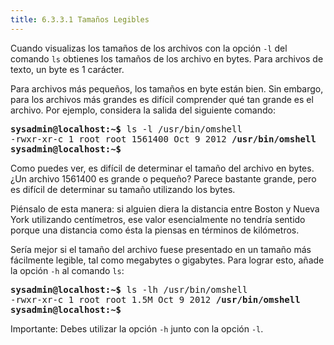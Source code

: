 ```yaml
---
title: 6.3.3.1 Tamaños Legibles
---
```


Cuando visualizas los tamaños de los archivos con la opción `-l` del comando `ls` obtienes los tamaños de los archivo en bytes. Para archivos de texto, un byte es 1 carácter.

Para archivos más pequeños, los tamaños en byte están bien. Sin embargo, para los archivos más grandes es difícil comprender qué tan grande es el archivo. Por ejemplo, considera la salida del siguiente comando:

<pre class="content_terminal"><strong><span class="ansi-green">sysadmin@localhost</span>:<span class="ansi-blue">~</span>$</strong> ls -l /usr/bin/omshell                             
-rwxr-xr-c 1 root root 1561400 Oct 9 2012 <strong><span class="ansi-green">/usr/bin/omshell</span></strong>          
<strong><span class="ansi-green">sysadmin@localhost</span>:<span class="ansi-blue">~</span>$</strong></pre>

Como puedes ver, es difícil de determinar el tamaño del archivo en bytes. ¿Un archivo 1561400 es grande o pequeño? Parece bastante grande, pero es difícil de determinar su tamaño utilizando los bytes.

Piénsalo de esta manera: si alguien diera la distancia entre Boston y Nueva York utilizando centímetros, ese valor esencialmente no tendría sentido porque una distancia como ésta la piensas en términos de kilómetros.

Sería mejor si el tamaño del archivo fuese presentado en un tamaño más fácilmente legible, tal como megabytes o gigabytes. Para lograr esto, añade la opción `-h` al comando `ls`:

<pre class="content_terminal"><strong><span class="ansi-green">sysadmin@localhost</span>:<span class="ansi-blue">~</span>$</strong> ls -lh /usr/bin/omshell                             
-rwxr-xr-c 1 root root 1.5M Oct 9 2012 <strong><span class="ansi-green">/usr/bin/omshell</span></strong>          
<strong><span class="ansi-green">sysadmin@localhost</span>:<span class="ansi-blue">~</span>$</strong></pre>

Importante: Debes utilizar la opción `-h` junto con la opción `-l`.
